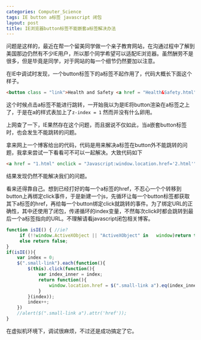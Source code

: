```yaml
---
categories: Computer_Science
tags: IE button a标签 javascript 闭包
layout: post
title: IE浏览器button标签不能嵌套a标签解决办法
---
```



问题是这样的，最近在帮一个留美同学做一个亲子教育网站，在沟通过程中了解到美国那边仍然有不少IE用户，所以那个同学希望可以适配IE浏览器。虽然酬劳不是很多，但是毕竟是同学，对于网站的每一个细节仍然要加以注意。

在IE中调试时发现，一个button标签下的a标签不起作用了，代码大概长下面这个样子。

```html
<button class = "link">Health and Safety <a href = "Health&Safety.html"></a></button>
```

这个时候点击a标签不能进行跳转，一开始我以为是IE将button渲染在a标签之上了，于是在a的样式表加上了`z-index = 1` 然而并没有什么卵用。

上网查了一下，IE果然存在这个问题，而且据说不仅如此，当a嵌套button标签时，也会发生不能跳转的问题。

拿来网上一个博客给出的代码，代码是用来解决a标签在button外不能跳转的问题，我拿来尝试一下看看可不可以一起解决。大致代码如下

```html
<a href = "1.html" onclick = "Javascript:window.location.href='2.html'"><button>click me</button></a>
```

结果发现仍然不能解决我们的问题。

看来还得靠自己。想到已经打好的每一个a标签的href，不忍心一个个转移到button上再绑定click事件，于是新建一个js，先循环让每一个button标签都获取其下a标签的href，再给每一个button绑定click就跳转的事件。为了绑定URL的正确性，其中还使用了闭包，传递循环的index变量，不然每次click时都会跳转到最后一个a标签指向的URL。不理解请看javascript闭包相关博客。

```javascript
function isIE() { //ie?
     if (!!window.ActiveXObject || "ActiveXObject" in 	window)return true;
     else return false;
}
if(isIE()){
    var index = 0;
    $(".small-link").each(function(){
        $(this).click(function(){
            var index_inner = index;
            return function(){
                window.location.href = $(".small-link a").eq(index_inner).attr('href');
            }
        }(index));
        index++;
    })
    //alert($(".small-link a").attr('href'));
}
```

在虚拟机环境下，调试很麻烦，不过还是成功搞定了它。